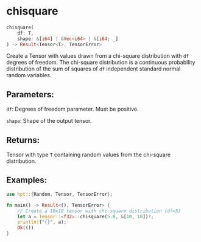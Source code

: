 # chisquare
```rust
chisquare(
    df: T,
    shape: &[i64] | &Vec<i64> | &[i64; _]
) -> Result<Tensor<T>, TensorError>
```
Create a Tensor with values drawn from a chi-square distribution with `df` degrees of freedom. The chi-square distribution is a continuous probability distribution of the sum of squares of `df` independent standard normal random variables.

## Parameters:
`df`: Degrees of freedom parameter. Must be positive.

`shape`: Shape of the output tensor.

## Returns:
Tensor with type `T` containing random values from the chi-square distribution.

## Examples:
```rust
use hpt::{Random, Tensor, TensorError};

fn main() -> Result<(), TensorError> {
    // Create a 10x10 tensor with chi-square distribution (df=5)
    let a = Tensor::<f32>::chisquare(5.0, &[10, 10])?;
    println!("{}", a);
    Ok(())
}
```